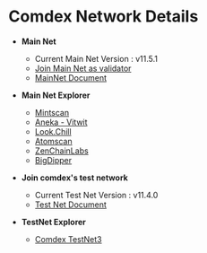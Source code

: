 # Comdex Network Details


* **Main Net** 
  * Current Main Net Version : v11.5.1
  * [Join Main Net as validator](https://github.com/comdex-official/networks/blob/main/mainnet/02-validator-post-gentx.md)
  * [MainNet Document](https://github.com/comdex-official/networks/tree/main/mainnet/comdex-1)

* **Main Net Explorer**
  * [Mintscan](https://www.mintscan.io/comdex/)
  * [Aneka - Vitwit](https://comdex.aneka.io/)
  * [Look.Chill](https://look.chillvalidation.com/comdex)
  * [Atomscan](https://atomscan.com/comdex)
  * [ZenChainLabs](https://comdex.zenscan.io/)
  * [BigDipper](http://comdex.bigdipper.live)

* **Join comdex's test network** 
  * Current Test Net Version : v11.4.0
  * [Test Net Document](https://github.com/comdex-official/networks/tree/main/testnet/testnet-3/README.md)
  
  
* **TestNet Explorer**
  * [Comdex TestNet3](https://test3-explorer.comdex.one)
 

